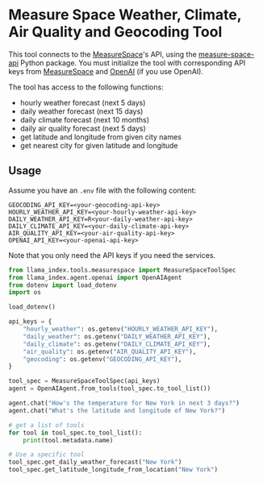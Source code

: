 # Measure Space Weather, Climate, Air Quality and Geocoding Tool

This tool connects to the [MeasureSpace](https://measurespace.io/documentation)'s API, using the [measure-space-api](https://pypi.org/project/measure-space-api/) Python package. You must initialize the tool with corresponding API keys from [MeasureSpace](https://measurespace.io/pricing) and [OpenAI](https://platform.openai.com/api-keys) (if you use OpenAI).

The tool has access to the following functions:

- hourly weather forecast (next 5 days)
- daily weather forecast (next 15 days)
- daily climate forecast (next 10 months)
- daily air quality forecast (next 5 days)
- get latitude and longitude from given city names
- get nearest city for given latitude and longitude

## Usage

Assume you have an `.env` file with the following content:

```env
GEOCODING_API_KEY=<your-geocoding-api-key>
HOURLY_WEATHER_API_KEY=<your-hourly-weather-api-key>
DAILY_WEATHER_API_KEY=R<your-daily-weather-api-key>
DAILY_CLIMATE_API_KEY=<your-daily-climate-api-key>
AIR_QUALITY_API_KEY=<your-air-quality-api-key>
OPENAI_API_KEY=<your-openai-api-key>
```

Note that you only need the API keys if you need the services.

```python
from llama_index.tools.measurespace import MeasureSpaceToolSpec
from llama_index.agent.openai import OpenAIAgent
from dotenv import load_dotenv
import os

load_dotenv()

api_keys = {
    "hourly_weather": os.getenv("HOURLY_WEATHER_API_KEY"),
    "daily_weather": os.getenv("DAILY_WEATHER_API_KEY"),
    "daily_climate": os.getenv("DAILY_CLIMATE_API_KEY"),
    "air_quality": os.getenv("AIR_QUALITY_API_KEY"),
    "geocoding": os.getenv("GEOCODING_API_KEY"),
}

tool_spec = MeasureSpaceToolSpec(api_keys)
agent = OpenAIAgent.from_tools(tool_spec.to_tool_list())

agent.chat("How's the temperature for New York in next 3 days?")
agent.chat("What's the latitude and longitude of New York?")

# get a list of tools
for tool in tool_spec.to_tool_list():
    print(tool.metadata.name)

# Use a specific tool
tool_spec.get_daily_weather_forecast("New York")
tool_spec.get_latitude_longitude_from_location("New York")
```
